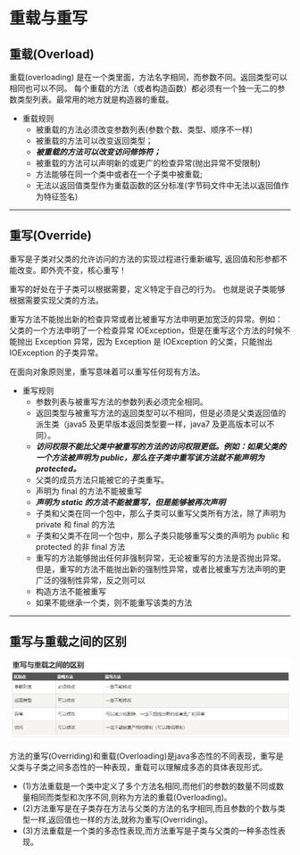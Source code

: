 # 重载与重写

## 重载(Overload)


重载(overloading) 是在一个类里面，方法名字相同，而参数不同。返回类型可以相同也可以不同。
每个重载的方法（或者构造函数）都必须有一个独一无二的参数类型列表。最常用的地方就是构造器的重载。

+ 重载规则
    + 被重载的方法必须改变参数列表(参数个数、类型、顺序不一样)
    + 被重载的方法可以改变返回类型；
    + ***被重载的方法可以改变访问修饰符；***
    + 被重载的方法可以声明新的或更广的检查异常(抛出异常不受限制)
    + 方法能够在同一个类中或者在一个子类中被重载;
    + 无法以返回值类型作为重载函数的区分标准(字节码文件中无法以返回值作为特征签名)

---
## 重写(Override)

重写是子类对父类的允许访问的方法的实现过程进行重新编写, 返回值和形参都不能改变。即外壳不变，核心重写！

重写的好处在于子类可以根据需要，定义特定于自己的行为。 也就是说子类能够根据需要实现父类的方法。

重写方法不能抛出新的检查异常或者比被重写方法申明更加宽泛的异常。例如： 父类的一个方法申明了一个检查异常 IOException，但是在重写这个方法的时候不能抛出 Exception 异常，因为 Exception 是 IOException 的父类，只能抛出 IOException 的子类异常。

在面向对象原则里，重写意味着可以重写任何现有方法。

+ 重写规则
    + 参数列表与被重写方法的参数列表必须完全相同。
    + 返回类型与被重写方法的返回类型可以不相同，但是必须是父类返回值的派生类（java5 及更早版本返回类型要一样，java7 及更高版本可以不同）。
    + ***访问权限不能比父类中被重写的方法的访问权限更低。例如：如果父类的一个方法被声明为 public，那么在子类中重写该方法就不能声明为 protected。***
    + 父类的成员方法只能被它的子类重写。
    + 声明为 final 的方法不能被重写
    + ***声明为 static 的方法不能被重写，但是能够被再次声明***
    + 子类和父类在同一个包中，那么子类可以重写父类所有方法，除了声明为 private 和 final 的方法
    + 子类和父类不在同一个包中，那么子类只能够重写父类的声明为 public 和 protected 的非 final 方法
    + 重写的方法能够抛出任何非强制异常，无论被重写的方法是否抛出异常。但是，重写的方法不能抛出新的强制性异常，或者比被重写方法声明的更广泛的强制性异常，反之则可以
    + 构造方法不能被重写
    + 如果不能继承一个类，则不能重写该类的方法

---
## 重写与重载之间的区别
![](../images/重载与重写.png)

方法的重写(Overriding)和重载(Overloading)是java多态性的不同表现，重写是父类与子类之间多态性的一种表现，重载可以理解成多态的具体表现形式。

+ (1)方法重载是一个类中定义了多个方法名相同,而他们的参数的数量不同或数量相同而类型和次序不同,则称为方法的重载(Overloading)。
+ (2)方法重写是在子类存在方法与父类的方法的名字相同,而且参数的个数与类型一样,返回值也一样的方法,就称为重写(Overriding)。
+ (3)方法重载是一个类的多态性表现,而方法重写是子类与父类的一种多态性表现。